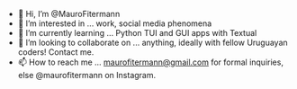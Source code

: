 - 👋 Hi, I’m @MauroFitermann
- 👀 I’m interested in ... work, social media phenomena
- 🌱 I’m currently learning ... Python TUI and GUI apps with Textual
- 💞️ I’m looking to collaborate on ... anything, ideally with fellow Uruguayan coders! Contact me.
- 📫 How to reach me ... maurofitermann@gmail.com for formal inquiries, else @maurofitermann on Instagram.

<!---
MauroFitermann/MauroFitermann is a ✨ special ✨ repository because its `README.md` (this file) appears on your GitHub profile.
You can click the Preview link to take a look at your changes.
--->
